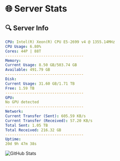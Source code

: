 # 🌐 Server Stats
## 🔍 Server Info
```yaml
CPU: Intel(R) Xeon(R) CPU E5-2699 v4 @ 1355.14MHz
CPU Usage: 6.80%
Cores: 44P | 88T
-----------------------------------
Memory:
Current Usage: 8.50 GB/503.74 GB
Available: 491.79 GB
-----------------------------------
Disk:
Current Usage: 31.60 GB/1.71 TB
Free: 1.59 TB
-----------------------------------
GPU:
No GPU detected
-----------------------------------
Network:
Current Transfer (Sent): 605.59 KB/s
Current Transfer (Received): 57.20 KB/s
Total Sent: 1.05 TB
Total Received: 216.32 GB
-----------------------------------
Uptime:
20d 9h 47m 38s
```
![GitHub Stats](https://img.shields.io/badge/Updated-2025-05-10_02:56:26-blue)